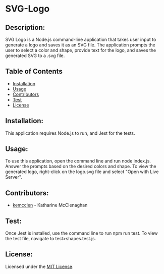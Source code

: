 
# SVG-Logo

## Description:
SVG Logo is a Node.js command-line application that takes user input to generate a logo and saves it as an SVG file. The application prompts the user to select a color and shape, provide text for the logo, and saves the generated SVG to a .svg file.

## Table of Contents

- [Installation](#installation)
- [Usage](#usage)
- [Contributors](#contributors)
- [Test](#test)
- [License](#license)

## Installation:
This application requires Node.js to run, and Jest for the tests.

## Usage:
To use this application, open the command line and run node index.js. Answer the prompts based on the desired colors and shape. To view the generated logo, right-click on the logo.svg file and select "Open with Live Server".

## Contributors:
- [kemcclen](https://github.com/kemcclen)  - Katharine McClenaghan

## Test:
Once Jest is installed, use the command line to run npm run test. To view the test file, navigate to test>shapes.test.js.

## License:
Licensed under the [MIT License](https://opensource.org/license/mit/).